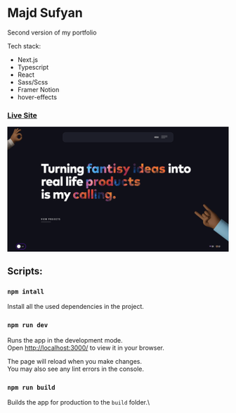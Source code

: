 # Majd Sufyan

Second version of my portfolio

Tech stack:

- Next.js
- Typescript
- React
- Sass/Scss
- Framer Notion
- hover-effects

### [Live Site]()

![Personal Portfolio](https://github.com/Majd-sufian/Portfolio/blob/main/public/png/portfolio.png?raw=true)

## Scripts:

### `npm intall`

Install all the used dependencies in the project.

### `npm run dev`

Runs the app in the development mode.\
Open [http://localhost:3000/](http://localhost:3000/) to view it in your browser.

The page will reload when you make changes.\
You may also see any lint errors in the console.

### `npm run build`

Builds the app for production to the `build` folder.\
